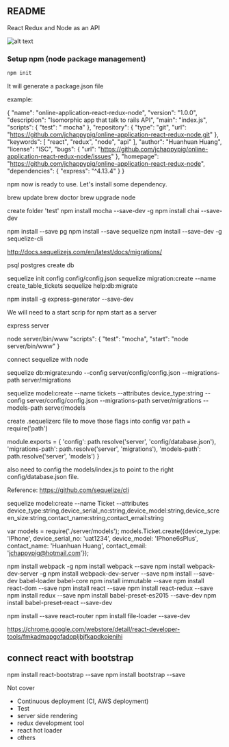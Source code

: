 ## README
React Redux and Node as an API

![alt text](http://nerds.airbnb.com/wp-content/uploads/2013/11/isomorphic-client-server-mvc.png "You see this because you are smart")

### Setup npm (node package management)

```sh
npm init
```

It will generate a package.json file

example:
>
{
  "name": "online-application-react-redux-node",
  "version": "1.0.0",
  "description": "Isomorphic app that talk to rails API",
  "main": "index.js",
  "scripts": {
    "test": " mocha"
  },
  "repository": {
    "type": "git",
    "url": "https://github.com/jchappypig/online-application-react-redux-node.git"
  },
  "keywords": [
    "react",
    "redux",
    "node",
    "api"
  ],
  "author": "Huanhuan Huang",
  "license": "ISC",
  "bugs": {
    "url": "https://github.com/jchappypig/online-application-react-redux-node/issues"
  },
  "homepage": "https://github.com/jchappypig/online-application-react-redux-node",
  "dependencies": {
    "express": "^4.13.4"
  }
}
>

npm now is ready to use. Let's install some dependency.

brew update
brew doctor
brew upgrade node

create folder 'test'
npm install mocha --save-dev -g
npm install chai --save-dev

npm install --save pg 
npm install --save sequelize
npm install --save-dev -g sequelize-cli

http://docs.sequelizejs.com/en/latest/docs/migrations/

psql postgres
create db

sequelize init
config config/config.json
sequelize migration:create --name create_table_tickets
sequelize help:db:migrate

npm install -g express-generator --save-dev

We will need to a start scrip for npm start as a server

express server

node server/bin/www
"scripts": {
    "test": "mocha",
    "start": "node server/bin/www"
  }
  
  connect sequelize with node

sequelize db:migrate:undo --config server/config/config.json --migrations-path server/migrations

sequelize model:create --name tickets --attributes device_type:string --config server/config/config.json --migrations-path server/migrations --models-path server/models

create .sequelizerc file to move those flags into config
var path = require('path')

module.exports = {
  'config':          path.resolve('server', 'config/database.json'),
  'migrations-path': path.resolve('server', 'migrations'),
  'models-path':     path.resolve('server', 'models')
}

also need to config the models/index.js to point to the right config/database.json file.


Reference:
https://github.com/sequelize/cli

sequelize model:create --name Ticket --attributes device_type:string,device_serial_no:string,device_model:string,device_screen_size:string,contact_name:string,contact_email:string

var models  = require('./server/models');
models.Ticket.create({device_type: 'IPhone', device_serial_no: 'uat1234', device_model: 'IPhone6sPlus', contact_name: 'Huanhuan Huang', contact_email: 'jchappypig@hotmail.com'});

npm install webpack -g
npm install webpack --save
npm install webpack-dev-server -g
 npm install webpack-dev-server --save
npm install --save-dev babel-loader babel-core
npm install immutable --save
npm install react-dom --save
npm install react --save
  npm install react-redux --save
  npm install redux --save
  npm install babel-preset-es2015 --save-dev
  npm install babel-preset-react --save-dev
  
npm install --save react-router
npm install file-loader --save-dev

https://chrome.google.com/webstore/detail/react-developer-tools/fmkadmapgofadopljbjfkapdkoienihi


## connect react with bootstrap

npm install react-bootstrap  --save
npm install bootstrap  --save



Not cover
- Continuous deployment (CI, AWS deployment)
- Test
- server side rendering
- redux development tool
- react hot loader
- others